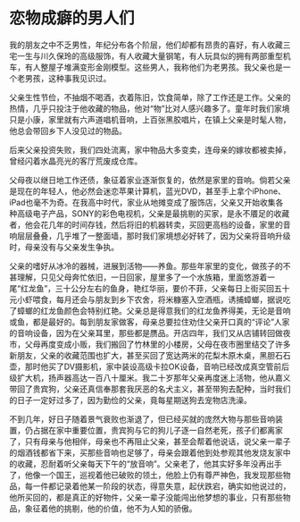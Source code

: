 # 恋物成癖的男人们

我的朋友之中不乏男性，年纪分布各个阶层，他们却都有昂贵的喜好，有人收藏三宅一生与川久保玲的高级服饰，有人收藏大量钢笔，有人玩具似的拥有两部重型机车，有人整屋子堆满变形金刚模型。这些男人，我称他们为老男孩。我父亲也是一个老男孩，这种事我见识过。 

父亲生性节俭，不抽烟不喝酒，衣着陈旧，饮食简单，除了工作还是工作。父亲的热情，几乎只投注于他收藏的物品，他对“物”比对人感兴趣多了。童年时我们家境只是小康，家里就有六声道唱机音响，上百张黑胶唱片，在镇上父亲是时髦人物，他总会带回乡下人没见过的物品。 

后来父亲投资失败，我们四处流离，家中物品大多变卖，连母亲的嫁妆都被卖掉，曾经闪着水晶亮光的客厅荒废成仓库。 

父母夜以继日地工作还债，象征着家业逐渐恢复的，依然是家里的音响。倘若父亲是现在的年轻人，他必然会迷恋苹果计算机，蓝光DVD，甚至手上拿个iPhone、iPad也毫不为奇。在我高中时代，家业从地摊变成了服饰店，父亲又开始收集各种高级电子产品，SONY的彩色电视机，父亲是最挑剔的买家，是永不餍足的收藏者，他会花几年的时间存钱，然后将旧的机器转卖，买回更高档的设备，家里的音响层层叠叠，几乎堆了一整面墙，那时我们家境想必好转了，因为父亲将音响升级时，母亲没有与父亲发生争执。 

父亲的嗜好从冰冷的器械，进展到活物——养鱼。那些年家里的变化，做孩子的不甚理解，只见父母奔忙依旧，一日回家，屋里多了一个水族箱，里面悠游着一尾“红龙鱼”，三十公分左右的鱼身，艳红华丽，要价不菲，父亲每日上街买回五十元小虾喂食，每月还会与朋友到乡下农舍，将米糠塞入空酒瓶，诱捕蟑螂，据说吃了蟑螂的红龙鱼颜色会特别红艳。父亲总是得意我们的红龙鱼养得美，无论是音响或鱼，都是最好的。每到朋友家做客，母亲总要拉住劝住父亲开口真的“评论”人家的音响设备，因为在父亲耳里，那些都是赝品。开店四年，我们又从店铺转回做夜市，父母再度变成小贩，我们搬回了竹林里的小楼房，父母在夜市圈里结交了许多新朋友，父亲的收藏范围也扩大，甚至买回了宽达两米的花梨木原木桌，黑胆石石壶，那时他买了DV摄影机，家中装设高级卡拉OK设备，音响已经改成真空管前后级扩大机，扬声器高达一百八十厘米。我二十岁那年父亲再度迷上活物，他从嘉义带回了贵宾狗，父亲还真信奉那套我厌恶的名犬主义，甚至带狗去配种，当时我们的日子一定好过多了，因为勤俭的父亲，竟每星期送狗去宠物店洗澡。 

不到几年，好日子随着景气衰败也渐退了，但已经买就的庞然大物与那些音响装置，仍占据在家中重要位置，贵宾狗与它的狗儿子逐一自然老死，孩子们都离家了，只有母亲与他相伴，母亲也不再阻止父亲，甚至会帮着他说话，说父亲一辈子的烟酒钱都省下来，买那些音响也足够了，母亲会跟着他到处参观其他发烧友家中的收藏，忍耐着听父亲每天下午的“放音响”。父亲老了，他其实好多年没再出手了，他像一个国王，巡视着他已破败的领土，他脸上仍有尊严神色，我发现那些物品，每一件都记录着他某一阶段的状态，得意失意，起伏跌宕，确实如他说过的，他所买回的，都是真正的好物件，父亲一辈子没能闯出他梦想的事业，只有那些物品，象征着他的挑剔，他的价值，他不为人知的骄傲。